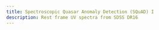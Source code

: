 ```yaml
---
title: Spectroscopic Quasar Anomaly Detection (SQuAD) I
description: Rest frame UV spectra from SDSS DR16
---
```


